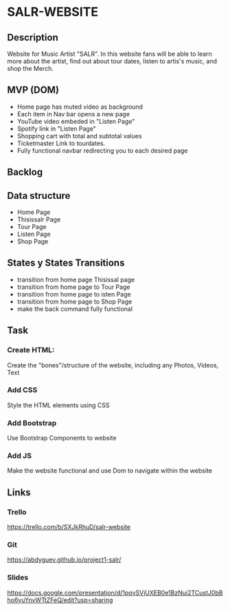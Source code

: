 # SALR-WEBSITE

## Description
Website for Music Artist "SALR". In this website fans will be able to learn more about the artist, find out about tour dates, listen to artis's music, and shop the Merch.   

## MVP (DOM)
- Home page has muted video as background
- Each item in Nav bar opens a new page
- YouTube video embeded in "Listen Page"
- Spotify link in "Listen Page"
- Shopping cart with total and subtotal values 
- Ticketmaster Link to tourdates.
- Fully functional navbar redirecting you to each desired page

## Backlog

## Data structure
- Home Page
- Thisissalr Page
- Tour Page
- Listen Page
- Shop Page 
## States y States Transitions
- transition from home page Thisissal page
- transition from home page to Tour Page
- transition from home page to isten Page
- transition from home page to Shop Page 
- make the back command fully functional

## Task
### Create HTML:
Create the "bones"/structure of the website, including any Photos, Videos, Text 
### Add CSS
Style the HTML elements using CSS
### Add Bootstrap
Use Bootstrap Components to website 
### Add JS 
Make the website functional and use Dom to navigate within the website
## Links
### Trello 
https://trello.com/b/SXJkRhuD/salr-website
### Git
https://abdyguev.github.io/project1-salr/
### Slides
https://docs.google.com/presentation/d/1pqvSVjUXEB0e1BzNui2TCustJ0bBho6yuYnvWTtZFeQ/edit?usp=sharing
